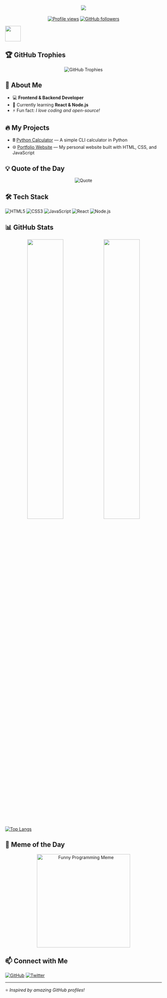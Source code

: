 <h1 align="center">
  <img src="https://readme-typing-svg.herokuapp.com?color=%2336BCF7&size=24&center=true&vCenter=true&width=600&lines=Hello,+I'm+Burka!+👋;Welcome+to+my+GitHub!;I+love+coding+and+open-source!+🚀" />
</h1>

<p align="center">
  <a href="https://github.com/Burka111"><img src="https://komarev.com/ghpvc/?username=Burka111&label=Profile%20views&color=0e75b6&style=flat" alt="Profile views" /></a>
  <a href="https://github.com/Burka111?tab=followers"><img src="https://img.shields.io/github/followers/Burka111?label=Followers&style=social" alt="GitHub followers" /></a>
</p>

<img src="https://media.giphy.com/media/hvRJCLFzcasrR4ia7z/giphy.gif" width="50px">

## 🏆 GitHub Trophies  
<p align="center">
  <img src="https://github-profile-trophy.vercel.app/?username=Burka111&theme=tokyonight&no-frame=false&no-bg=true&margin-w=2&column=4" alt="GitHub Trophies" />
</p>

## 🚀 About Me  
- 💻 **Frontend & Backend Developer**  
- 🌱 Currently learning **React & Node.js**  
- ⚡ Fun fact: *I love coding and open-source!*  

## 🔥 My Projects  
- 🖩 [Python Calculator](https://github.com/Burka111/python-calculator) — A simple CLI calculator in Python  
- 🌐 [Portfolio Website](https://github.com/Burka111/portfolio-website) — My personal website built with HTML, CSS, and JavaScript  

## 💡 Quote of the Day  
<p align="center">
  <img src="https://quotes-github-readme.vercel.app/api?type=horizontal&theme=tokyonight" alt="Quote">
</p>

## 🛠 Tech Stack  
![HTML5](https://img.shields.io/badge/HTML5-E34F26?style=for-the-badge&logo=html5&logoColor=white)
![CSS3](https://img.shields.io/badge/CSS3-1572B6?style=for-the-badge&logo=css3&logoColor=white)
![JavaScript](https://img.shields.io/badge/JavaScript-F7DF1E?style=for-the-badge&logo=javascript&logoColor=black)
![React](https://img.shields.io/badge/React-61DAFB?style=for-the-badge&logo=react&logoColor=black)
![Node.js](https://img.shields.io/badge/Node.js-339933?style=for-the-badge&logo=node.js&logoColor=white)

## 📊 GitHub Stats  
<p align="center">
  <img width="48%" src="https://github-readme-stats.vercel.app/api?username=Burka111&show_icons=true&theme=tokyonight" />
  <img width="48%" src="https://github-readme-streak-stats.herokuapp.com/?user=Burka111&theme=tokyonight" />
</p>

[![Top Langs](https://github-readme-stats.vercel.app/api/top-langs/?username=Burka111&layout=compact&theme=tokyonight)](https://github.com/anuraghazra/github-readme-stats)

## 📌 Meme of the Day  
<p align="center">
  <img src="https://media.giphy.com/media/JIX9t2j0ZTN9S/giphy.gif" width="300" alt="Funny Programming Meme" />
</p>

## 📫 Connect with Me  
[![GitHub](https://img.shields.io/badge/GitHub-000000?style=for-the-badge&logo=github&logoColor=white)](https://github.com/Burka111)
[![Twitter](https://img.shields.io/badge/Twitter-1DA1F2?style=for-the-badge&logo=twitter&logoColor=white)](https://x.com/Burka194)

---
⭐️ *Inspired by amazing GitHub profiles!*

